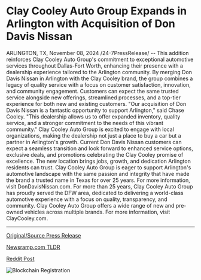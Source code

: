 # Clay Cooley Auto Group Expands in Arlington with Acquisition of Don Davis Nissan

ARLINGTON, TX, November 08, 2024 /24-7PressRelease/ -- This addition reinforces Clay Cooley Auto Group's commitment to exceptional automotive services throughout Dallas-Fort Worth, enhancing their presence with a dealership experience tailored to the Arlington community.  By merging Don Davis Nissan in Arlington with the Clay Cooley brand, the group combines a legacy of quality service with a focus on customer satisfaction, innovation, and community engagement. Customers can expect the same trusted service alongside new offerings, streamlined processes, and a top-tier experience for both new and existing customers.  "Our acquisition of Don Davis Nissan is a fantastic opportunity to support Arlington," said Chase Cooley. "This dealership allows us to offer expanded inventory, quality service, and a stronger commitment to the needs of this vibrant community."  Clay Cooley Auto Group is excited to engage with local organizations, making the dealership not just a place to buy a car but a partner in Arlington's growth. Current Don Davis Nissan customers can expect a seamless transition and look forward to enhanced service options, exclusive deals, and promotions celebrating the Clay Cooley promise of excellence.  The new location brings jobs, growth, and dedication Arlington residents can trust. Clay Cooley Auto Group is eager to support Arlington's automotive landscape with the same passion and integrity that have made the brand a trusted name in Texas for over 25 years. For more information, visit DonDavisNissan.com.  For more than 25 years, Clay Cooley Auto Group has proudly served the DFW area, dedicated to delivering a world-class automotive experience with a focus on quality, transparency, and community. Clay Cooley Auto Group offers a wide range of new and pre-owned vehicles across multiple brands. For more information, visit ClayCooley.com. 

---

[Original/Source Press Release](https://www.24-7pressrelease.com/press-release/516028/clay-cooley-auto-group-expands-in-arlington-with-acquisition-of-don-davis-nissan)
                    

[Newsramp.com TLDR](https://newsramp.com/curated-news/clay-cooley-auto-group-acquires-don-davis-nissan-reinforcing-commitment-to-exceptional-automotive-services/0598f58aec3d3382b8cd803d5cf22ce1) 

 



[Reddit Post](https://www.reddit.com/r/Business_NewsRamp/comments/1gmdskx/clay_cooley_auto_group_acquires_don_davis_nissan/) 



![Blockchain Registration](https://cdn.newsramp.app/24-7PressRelease/qrcode/2411/8/hikeEJja.webp)